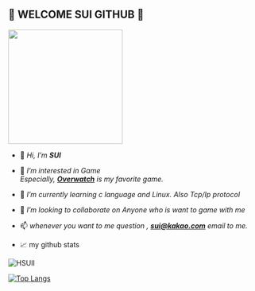 ## :dolphin: WELCOME SUI GITHUB :dolphin:

<img width="230" src="https://media.giphy.com/media/ZWcKE25oErn5HJ8aFF/giphy.gif" />



- 👋 *Hi, I’m **SUI***
- 👀 *I’m interested in Game    
      Especially, **[Overwatch](https://kr.shop.battle.net/ko-kr/family/overwatch)** is my favorite game.*
- 🌱 *I’m currently learning c language and Linux. Also Tcp/Ip protocol*
- 💞️ *I’m looking to collaborate on Anyone who is want to game with me*
- 📫 *whenever you want to me question , **<sui@kakao.com>** email to me.*


- 📈 my github stats

<p align="left"> <img src="https://github-readme-stats.vercel.app/api?username=HSUII&show_icons=true&theme=solarized-light" alt="HSUII" />

[![Top Langs](https://github-readme-stats.vercel.app/api/top-langs/?username=HSUII&layout=compact)](https://github.com/HSUII/github-readme-stats)

<!---
HSUII/HSUII is a ✨ special ✨ repository because its `README.md` (this file) appears on your GitHub profile.
You can click the Preview link to take a look at your changes.
--->
